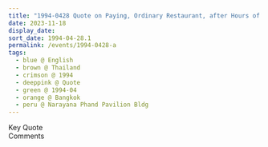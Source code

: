 ```yaml
---
title: "1994-0428 Quote on Paying, Ordinary Restaurant, after Hours of Shopping, Narayana Phand Pavilion Bldg, 127 Rajdamri Rd, Bangkok, Thailand (date not sure)"
date: 2023-11-18
display_date: 
sort_date: 1994-04-28.1
permalink: /events/1994-0428-a
tags:
  - blue @ English
  - brown @ Thailand
  - crimson @ 1994
  - deeppink @ Quote
  - green @ 1994-04
  - orange @ Bangkok
  - peru @ Narayana Phand Pavilion Bldg
---
```


<wave-list>
  <list-title color="green" width="75">Key Quote</list-title>
  <list-item color="BlanchedAlmond"  width="200"></list-item>
  <list-item color="Lavender"></list-item>
  <list-item color="BlanchedAlmond"></list-item>
</wave-list>

<br>

<wave-list>
  <list-title color="green" width="75">Comments</list-title>
  <list-item color="BlanchedAlmond"  width="200"></list-item>
  <list-item color="Lavender"></list-item>
  <list-item color="BlanchedAlmond"></list-item>
</wave-list>